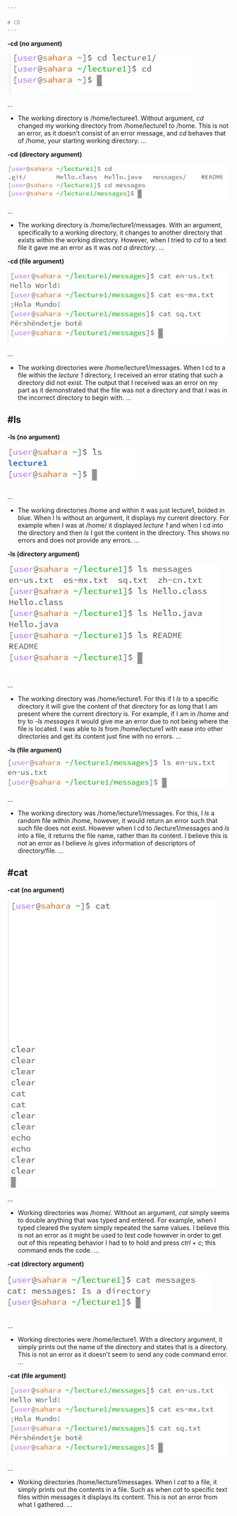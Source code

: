```yaml
---

# CD
---
```


**-cd (no argument)**

![image](cdempty.png)

...
- The working directory is /home/lecturee1. Without argument, *cd* changed my working directory from /home/lecture1 to /home. This is not an error, as it doesn't consist of an error message, and *cd* behaves that of /home, your starting working directory.
...

**-cd (directory argument)**

![image](cddirect.png)

...
- The working directory is /home/lecture1/messages. With an argument, specifically to a working directory, it changes to another directory that exists within the working directory. However, when I tried to *cd* to a text file it gave me an error as it was *not a directory*.
...

**-cd (file argument)**

![image](catfile.png)

...
- The working directories were /home/lecture1/messages. When I cd to a file within the *lecture 1* directory, I received an error stating that such a directory did not exist. The output that I received was an error on my part as it demonstrated that the file was not a directory and that I was in the incorrect directory to begin
with.
...

#ls
---

**-ls (no argument)**

![image](lsempty.png)

...
- The working directories /home and within it was just lecture1, bolded in blue. When I ls without an argument, it displays my current directory. For example when I was at /home/ it displayed *lecture 1* and when I cd into the directory and then *ls* I got the content in the directory. This shows no errors and does not provide any errors.
...

**-ls (directory argument)**

![image](lsdirect.png)

...
- The working directory was /home/lecture1. For this if I *ls* to a specific directory it will give the content of that directory for as long that I am present where the current directory is. For example, if I am in /home and try to *-ls messages* it would give me an error due to not being where the file is located. I was able to *ls* from /home/lecture1 with ease into other directories and get its content just fine with no errors.
...

**-ls (file argument)**

![image](lsfile.png)

...
- The working directory was /home/lecture1/messages. For this, I *ls* a random file within /home, however, it would return an error such that such file does not exist. However when I cd to /lecture1/messages and *ls* into a file, it returns the file name, rather than its content. I believe this is not an error as I believe *ls* gives information of descriptors of directory/file.
...

#cat
---

**-cat (no argument)**

![image](catempty.png)

...
- Working directories was /home/. Without an argument, *cat* simply seems to double anything that was typed and entered. For example, when I typed cleared the system simply repeated the same values. I believe this is not an error as it might be used to test code however in order to get out of this repeating behavior I had to to hold and press *ctrl + c*; this command ends the code.
...

**-cat (directory argument)**

![image](catdirect.png)

...
- Working directories were /home/lecture1. With a directory argument, it simply prints out the name of the directory and states that is a directory. This is not an error as it doesn't seem to send any code command error.
...

**-cat (file argument)**

![image](catfile.png)

...
- Working directories /home/lecture1/messages. When I *cat* to a file, it simply prints out the contents in a file. Such as when *cat* to specific text files within messages it displays its content. This is not an error from what I gathered.
...
